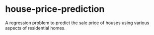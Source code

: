 # house-price-prediction
A regression problem to predict the sale price of houses using various aspects of residential homes.
